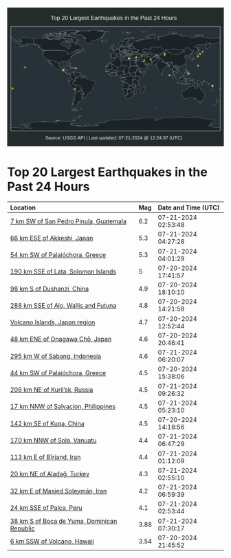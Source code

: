 ![Map](./map.png)

# Top 20 Largest Earthquakes in the Past 24 Hours

| Location | Mag | Date and Time (UTC) |
|:---|:---|:---|
| [7 km SW of San Pedro Pinula, Guatemala](https://earthquake.usgs.gov/earthquakes/eventpage/us7000n0ka) | 6.2 | 07-21-2024 02:53:48 |
| [66 km ESE of Akkeshi, Japan](https://earthquake.usgs.gov/earthquakes/eventpage/us7000n0lj) | 5.3 | 07-21-2024 04:27:28 |
| [54 km SW of Palaióchora, Greece](https://earthquake.usgs.gov/earthquakes/eventpage/us7000n0l7) | 5.3 | 07-21-2024 04:01:29 |
| [190 km SSE of Lata, Solomon Islands](https://earthquake.usgs.gov/earthquakes/eventpage/us7000n0i2) | 5 | 07-20-2024 17:41:57 |
| [98 km S of Dushanzi, China](https://earthquake.usgs.gov/earthquakes/eventpage/us7000n0i8) | 4.9 | 07-20-2024 18:10:10 |
| [288 km SSE of Alo, Wallis and Futuna](https://earthquake.usgs.gov/earthquakes/eventpage/us7000n0hb) | 4.8 | 07-20-2024 14:21:58 |
| [Volcano Islands, Japan region](https://earthquake.usgs.gov/earthquakes/eventpage/us7000n0gz) | 4.7 | 07-20-2024 12:52:44 |
| [48 km ENE of Onagawa Chō, Japan](https://earthquake.usgs.gov/earthquakes/eventpage/us7000n0iy) | 4.6 | 07-20-2024 20:46:41 |
| [295 km W of Sabang, Indonesia](https://earthquake.usgs.gov/earthquakes/eventpage/us7000n0lz) | 4.6 | 07-21-2024 06:20:07 |
| [44 km SW of Palaióchora, Greece](https://earthquake.usgs.gov/earthquakes/eventpage/us7000n0hk) | 4.5 | 07-20-2024 15:38:06 |
| [206 km NE of Kuril’sk, Russia](https://earthquake.usgs.gov/earthquakes/eventpage/us7000n0mj) | 4.5 | 07-21-2024 09:26:32 |
| [17 km NNW of Salvacion, Philippines](https://earthquake.usgs.gov/earthquakes/eventpage/us7000n0lw) | 4.5 | 07-21-2024 05:23:10 |
| [142 km SE of Kuqa, China](https://earthquake.usgs.gov/earthquakes/eventpage/us7000n0h9) | 4.5 | 07-20-2024 14:18:56 |
| [170 km NNW of Sola, Vanuatu](https://earthquake.usgs.gov/earthquakes/eventpage/us7000n0m2) | 4.4 | 07-21-2024 06:47:29 |
| [113 km E of Bīrjand, Iran](https://earthquake.usgs.gov/earthquakes/eventpage/us7000n0jx) | 4.4 | 07-21-2024 01:12:09 |
| [20 km NE of Aladağ, Turkey](https://earthquake.usgs.gov/earthquakes/eventpage/us7000n0kb) | 4.3 | 07-21-2024 02:55:10 |
| [32 km E of Masjed Soleymān, Iran](https://earthquake.usgs.gov/earthquakes/eventpage/us7000n0m8) | 4.2 | 07-21-2024 06:59:39 |
| [24 km SSE of Palca, Peru](https://earthquake.usgs.gov/earthquakes/eventpage/us7000n0k9) | 4.1 | 07-21-2024 02:53:44 |
| [38 km S of Boca de Yuma, Dominican Republic](https://earthquake.usgs.gov/earthquakes/eventpage/pr2024203000) | 3.88 | 07-21-2024 07:30:17 |
| [6 km SSW of Volcano, Hawaii](https://earthquake.usgs.gov/earthquakes/eventpage/hv74347471) | 3.54 | 07-20-2024 21:45:52 |
